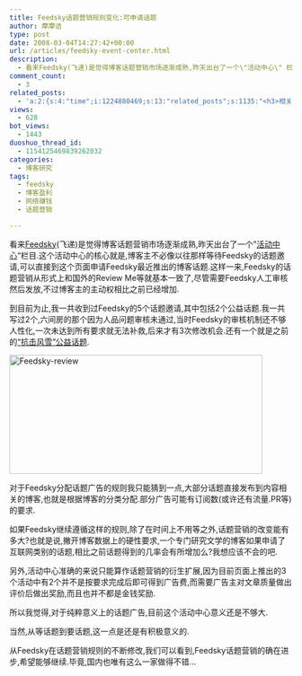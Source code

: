 ```yaml
---
title: Feedsky话题营销规则变化:可申请话题
author: 摩摩诘
type: post
date: 2008-03-04T14:27:42+00:00
url: /articles/feedsky-event-center.html
description:
  - 看来Feedsky(飞递)是觉得博客话题营销市场逐渐成熟,昨天出台了一个\"活动中心\" 栏目.这个活动中心的核心就是,博客主不必像以往那样等待Feedsky的话题邀请,可以直接到这个页面申请Feedsky最近推出的博客话题.
comment_count:
  - 3
related_posts:
  - 'a:2:{s:4:"time";i:1224880469;s:13:"related_posts";s:1135:"<h3>相关日志</h3><ul class="related_post"><li><a href="http://www.digglife.cn/articles/vancl-shirt.html" title="博友们,你们喜欢穿衬衣么?">博友们,你们喜欢穿衬衣么?</a></li><li><a href="http://www.digglife.cn/articles/hp-event-2.html" title="一年智选在于春,惠普全程助力">一年智选在于春,惠普全程助力</a></li><li><a href="http://www.digglife.cn/articles/asus-notebook.html" title="抗击风雪,带上华硕笔记本">抗击风雪,带上华硕笔记本</a></li><li><a href="http://www.digglife.cn/articles/online-shopping.html" title="让人又爱又恨的网络购物">让人又爱又恨的网络购物</a></li><li><a href="http://www.digglife.cn/articles/ad_about_real_estate.html" title="博狗话题之我最关心的房地产问题">博狗话题之我最关心的房地产问题</a></li><li><a href="http://www.digglife.cn/articles/feedsky-event-over.html" title="体力不支,技巧不足">体力不支,技巧不足</a></li><li><a href="http://www.digglife.cn/articles/feedsky-statistics-service-update.html" title="Feedsky统计功能更新">Feedsky统计功能更新</a></li></ul>";}'
views:
  - 628
bot_views:
  - 1443
duoshuo_thread_id:
  - 1154125469839262032
categories:
  - 博客研究
tags:
  - feedsky
  - 博客盈利
  - 网络赚钱
  - 话题营销

---
```

看来<a href="http://www.feedsky.com" target="_blank">Feedsky</a>(飞递)是觉得博客话题营销市场逐渐成熟,昨天出台了一个&#8221;<a href="http://www.feedsky.com/event" target="_blank">活动中心</a>&#8220;栏目.这个活动中心的核心就是,博客主不必像以往那样等待Feedsky的话题邀请,可以直接到这个页面申请Feedsky最近推出的博客话题.这样一来,Feedsky的话题营销从形式上和国外的Review Me等就基本一致了,尽管需要Feedsky人工审核然后发放,不过博客主的主动权相比之前已经增加.

到目前为止,我一共收到过Feedsky的5个话题邀请,其中包括2个公益话题.我一共写过2个,六间房的那个因为人品问题审核未通过,当时Feedsky的审核机制还不够人性化,一次未达到所有要求就无法补救,后来才有3次修改机会.还有一个就是之前的<a href="https://www.digglife.net/articles/god-damn-south-blizzard.html" target="_blank">&#8220;抗击风雪&#8221;公益话题</a>.

<!--more-->

[<img src="http://digglife.qiniudn.com/wp-content/uploads/2008/03/windowslivewriterfeedsky-ed08feedsky-review-thumb.png" style="border-width: 0px" alt="Feedsky-review" border="0" height="212" width="450" />][1]

对于Feedsky分配话题广告的规则我只能猜到一点,大部分话题直接发布到内容相关的博客,也就是根据博客的分类分配.部分广告可能有订阅数(或许还有流量.PR等)的要求.

如果Feedsky继续遵循这样的规则,除了在时间上不用等之外,话题营销的改变能有多大?也就是说,撇开博客数据上的硬性要求,一个专门研究文学的博客如果申请了互联网类别的话题,相比之前话题得到的几率会有所增加么?我想应该不会的吧.

另外,活动中心准确的来说只能算作话题营销的衍生扩展,因为目前页面上推出的3个活动中有2个并不是按要求完成后即可得到广告费,而需要广告主对文章质量做出评价后做出奖励,而且也并不都是金钱奖励.

所以我觉得,对于纯粹意义上的话题广告,目前这个活动中心意义还是不够大.

当然,从等话题到要话题,这一点是还是有积极意义的.

从Feedsky在话题营销规则的不断修改,我们可以看到,Feedsky话题营销的确在进步,希望能够继续.毕竟,国内也唯有这么一家做得不错&#8230;

 [1]: https://www.digglife.net/wp-content/uploads/2008/03/windowslivewriterfeedsky-ed08feedsky-review-2.png